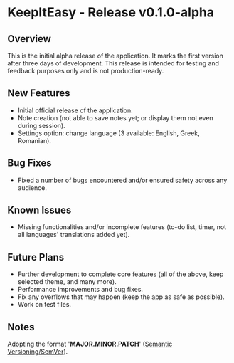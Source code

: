 # KeepItEasy - Release v0.1.0-alpha

## Overview

This is the initial alpha release of the application. It marks the first version after three days of development. This release is intended for testing and feedback purposes only and is not production-ready.

## New Features

- Initial official release of the application.
- Note creation (not able to save notes yet; or display them not even during session).
- Settings option: change language (3 available: English, Greek, Romanian).

## Bug Fixes

- Fixed a number of bugs encountered and/or ensured safety across any audience.

## Known Issues

- Missing functionalities and/or incomplete features (to-do list, timer, not all languages' translations added yet).

## Future Plans

- Further development to complete core features (all of the above, keep selected theme, and many more).
- Performance improvements and bug fixes.
- Fix any overflows that may happen (keep the app as safe as possible).
- Work on test files.

## Notes

Adopting the format '**MAJOR.MINOR.PATCH**' ([Semantic Versioning/SemVer](https://semver.org/)).
